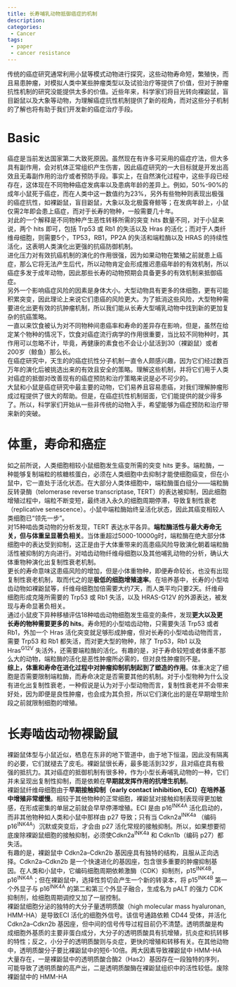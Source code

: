 ```yaml
---
title: 长寿哺乳动物抵御癌症的机制
description: 
categories:
 - Cancer
tags:
 - paper
 - cancer resistance
---
```


传统的癌症研究通常利用小鼠等模式动物进行探究，这些动物寿命短，繁殖快，而且易患肿瘤，对模拟人类中某些肿瘤类型以及试验治疗等提供了价值，但对于肿瘤抗性机制的研究没能提供太多的价值。近些年来，科学家们将目光转向裸鼢鼠，盲目鼢鼠以及大象等动物，为理解癌症抗性机制提供了新的视角，而对这些分子机制的了解也将有助于我们开发新的癌症治疗手段。

<!-- more -->
  
# Basic  
癌症是当前发达国家第二大致死原因。虽然现在有许多可采用的癌症疗法，但大多具有副作用，会对机体正常组织产生伤害，因此癌症研究的一大目标就是开发出高效且无毒副作用的治疗或者预防手段。事实上，在自然演化过程中，这些手段已经存在，这体现在不同物种癌症发病率以及患病年龄的差异上。例如，50%-90%的成年小鼠死于癌症，而在人类中这一数值约为23%，另外有些物种则表现出极强的癌症抗性，如裸鼢鼠，盲目鼢鼠，大象以及北极露脊鲸等；在发病年龄上，小鼠仅需2年即会患上癌症，而对于长寿的物种，一般需要几十年。  
对此的一个解释是不同物种产生恶性转移所需的突变 hits 数量不同，对于小鼠来说，两个 hits 即可，包括 Trp53 或 Rb1 的失活以及 Hras 的活化；而对于人类纤维母细胞，则需要5个，TP53，RB1，PP2A 的失活和端粒酶以及 HRAS 的持续性活化，这表明人类演化出更强的抗癌防御机制。  
进化压力对有效抗癌机制的演化的作用很强，因为如果动物在繁殖之前就患上癌症，那么它将无法产生后代，所以动物肯定会形成推迟患癌年龄的有效机制，所以癌症多发于成年动物，因此那些长寿的动物预期会具备更多的有效机制来抵御癌症。  
另外一个影响癌症风险的因素是身体大小。大型动物具有更多的体细胞，更有可能积累突变，因此理论上来说它们患癌的风险更大。为了抵消这些风险，大型物种需要进化出更有效的抗肿瘤机制，所以我们能从长寿大型哺乳动物中找到新的更加复杂的抗癌策略。  
一直以来饮食被认为对不同物种间患癌率和寿命的差异存在影响，但是，虽然在给定某个物种的情况下，饮食对癌症流行病学的作用很重要，当比较不同物种时，其作用可以忽略不计，毕竟，再健康的素食也不会让小鼠活到30（裸鼢鼠）或者200岁（鲸鱼）那么长。  
在癌症研究中，天生的的癌症抗性分子机制一直令人颇感兴趣，因为它们经过数百万年的演化后被挑选出来的有效且安全的策略。理解这些机制，并将它们用于人类对癌症的抵御对改善现有的癌症预防和治疗策略来说是必不可少的。  
大鼠和小鼠是癌症研究中最主要的动物，它们易养且容易患癌，对我们理解肿瘤形成过程提供了很大的帮助。但是，在癌症抗性机制层面，它们能提供的就少得多了。所以，科学家们开始从一些非传统的动物入手，希望能够为癌症预防和治疗带来新的突破。  
  
# 体重，寿命和癌症  
如之前所说，人类细胞相较小鼠细胞发生癌变所需的突变 hits 更多。端粒酶，一种能够复制端粒的核糖核蛋白，必须在人类细胞中去抑制才能使细胞癌变，但在小鼠中，它一直处于活化状态。在大部分人类体细胞中，端粒酶蛋白组分——端粒酶反转录酶（telomerase reverse transcriptase, TERT）的表达被抑制，因此细胞增殖过程中，端粒不断变短，最终进入永久的细胞周期停滞，导致复制性衰老（replicative senescence）。小鼠中端粒酶始终呈活化状态，因此其癌变相较人类细胞已“领先一步”。  
对15种啮齿类动物的分析发现，TERT 表达水平各异。**端粒酶活性与最大寿命无关，但与体重呈显著负相关**。当体重超过5000-10000g时，端粒酶在绝大部分体细胞中的表达受到抑制，这正是由于大体重带来的高患癌风险导致演化朝着端粒酶活性被抑制的方向进行。对啮齿动物纤维母细胞以及其他哺乳动物的分析，确认大体重物种演化出复制性衰老机制。  
更长的寿命意味这患癌风险的增加，但是小体重物种，即便寿命较长，也没有出现复制性衰老机制，取而代之的是**极低的细胞增殖速率**。在培养基中，长寿的小型啮齿动物如裸鼢鼠等，纤维母细胞加倍需要大约7天，而人类平均只要2天。纤维母细胞形成克隆所需要的 Trp53 或 Rb1 失活，以及 HRAS-G12V 的外源表达，被发现与寿命显著负相关。  
通过小鼠皮下异种移植评估18种啮齿动物细胞发生癌变的条件，发现**更大以及更长寿的物种需要更多的 hits**。寿命短的小型啮齿动物，只需要失活 Trp53 或者 Rb1，外加一个 Hras 活化突变就足够形成肿瘤，但对长寿的小型啮齿动物而言，需要 Trp53 和 Rb1 都失活，而对更大型的物种，除了 Trp53，Rb1 以及 Hras<sup>G12V</sup> 失活外，还需要端粒酶的活化。有趣的是，对于寿命较短或者体重不那么大的动物，端粒酶的活化是恶性肿瘤所必需的，但对良性肿瘤则不是。  
**综上，体重和寿命在进化过程中对肿瘤抑制机制起到了塑造的作用**。体重决定了细胞是否需要限制端粒酶，而寿命决定是否需要其他的机制。对于小型物种为什么没有进化出复制性衰老，一种假说是认为对于小型动物而言，复制性衰老并不会带来好处，因为即便是良性肿瘤，也会成为其负担，所以它们演化出的是在早期增生阶段之前就限制细胞的增殖。  
  
# 长寿啮齿动物裸鼢鼠  
裸鼢鼠体型与小鼠近似，栖息在东非的地下管道中，由于地下恒温，因此没有隔离的必要，它们就褪去了皮毛。裸鼢鼠很长寿，最多能活到32岁，且对癌症具有极强的抵抗力。其对癌症的抵御机制有很多种，作为小型长寿哺乳动物的一种，它们并未呈现出复制性抑制，而是依赖在**早期就发挥作用的抗增生机制**。  
裸鼢鼠纤维母细胞由于**早期接触抑制（early contact inhibition, ECI）在培养基中增殖非常缓慢**。相较于其他物种的正常细胞，裸鼢鼠对接触抑制表现得更加敏感，在形成密集的单层之前就会早早停滞增殖。ECI 是由 p16<sup>INK4A</sup> 活化启动的，而非其他物种如人类和小鼠中那样由 p27 导致；只有当 Cdkn2a<sup>INK4a</sup> （编码 p16<sup>INK4A</sup>）沉默或突变后，才会由 p27 活化常规的接触抑制。所以，如果想要彻底废除裸鼢鼠细胞的接触抑制，必须使Cdkn2a<sup>INK4a</sup> 和 Cdkn1b（编码 p27）都失活。  
有趣的是，裸鼢鼠中 Cdkn2a–Cdkn2b 基因座具有独特的结构，且服从正向选择。Cdkn2a–Cdkn2b 是一个快速进化的基因座，包含很多重要的肿瘤抑制基因。在人类和小鼠中，它编码细胞周期依赖激酶（CDK）抑制剂，p15<sup>INK4B</sup>，p16<sup>INK4A</sup>；但在裸鼢鼠中，选择性剪切会产生一个新的转录本，将 p15<sup>INK4B</sup> 第一个外显子与 p16<sup>INK4A</sup> 的第二和第三个外显子融合，生成名为 pALT 的强力 CDK 抑制剂，给细胞周期调控又加了一层控制。  
裸鼢鼠细胞分泌的独特的大分子量透明质酸（high molecular mass hyaluronan, HMM-HA）是导致ECI 活化的细胞外信号。该信号通路依赖 CD44 受体，并活化 Cdkn2a–Cdkn2b 基因座，但中间的信号传导过程目前仍不清楚。透明质酸是构成细胞外基质的主要非蛋白成分，大分子的透明质酸具有抗增殖，抗炎症和抗转移的特性；反之，小分子的透明质酸则与炎症，更快的增殖和转移有关。在其他动物中，透明质酸分子要比裸鼢鼠中的短6-10倍。两大因素导致裸鼢鼠中 HMM-HA 大量存在，一是裸鼢鼠中的透明质酸合酶2（Has2）基因存在一段独特的序列，可能导致了透明质酸的高产出，二是透明质酸酶在裸鼢鼠组织中的活性较低。废除裸鼢鼠中的 HMM-HA
